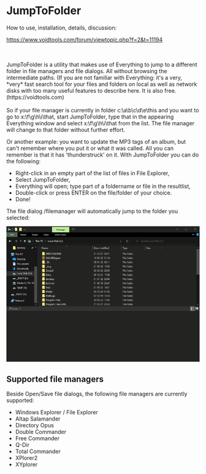 # JumpToFolder

How to use, installation, details, discussion: 

https://www.voidtools.com/forum/viewtopic.php?f=2&t=11194

<br>
<br>
JumpToFolder is a utility that makes use of Everything to jump to a different folder in file managers and file dialogs. All without browsing the intermediate paths.
(If you are not familiar with Everything: it's a very, *very* fast search tool for your files and folders on local as well as network disks with too many useful features to describe here. It is also free. (https://voidtools.com)
<br>
<br>
So if your file manager is currently in folder c:\a\b\c\d\e\this and you want to go to x:\f\g\h\i\that, start JumpToFolder, type that in the appearing Everything window and select x:\f\g\h\i\that from the list. The file manager will change to that folder without further effort.

Or another example: you want to update the MP3 tags of an album, but can't remember where you put it or what it was called. All you can remember is that it has 'thunderstruck' on it. With JumpToFolder you can do the following:

* Right-click in an empty part of the list of files in File Explorer,
* Select JumpToFolder,
* Everything will open; type part of a foldername or file in the resultlist,
* Double-click or press ENTER on the file/folder of your choice.
* Done!

The file dialog /filemanager will automatically jump to the folder you selected:


![](https://github.com/gepruts/JumpToFolder/raw/main/img/JumpToFolder.gif)




## Supported file managers
Beside Open/Save file dialogs, the following file managers are currently supported:

* Windows Explorer / File Explorer
* Altap Salamander
* Directory Opus
* Double Commander
* Free Commander
* Q-Dir
* Total Commander
* XPlorer2
* XYplorer

